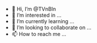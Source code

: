 - 👋 Hi, I’m @TVnBln
- 👀 I’m interested in ...
- 🌱 I’m currently learning ...
- 💞️ I’m looking to collaborate on ...
- 📫 How to reach me ...

<!---
TVnBln/TVnBln is a ✨ special ✨ repository because its `README.md` (this file) appears on your GitHub profile.
You can click the Preview link to take a look at your changes.
--->
